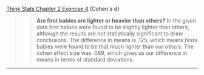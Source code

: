 [Think Stats Chapter 2 Exercise 4](http://greenteapress.com/thinkstats2/html/thinkstats2003.html#toc24) (Cohen's d)

>> **Are  first babies are lighter or heavier than others?** 
>>In the given data first babies were found to be slightly lighter than others, although the results are not statistically significant to draw conclusions. The difference in means is .125, which means _firsts_ babies were found to be that much lighter than our _others_. The cohen effect size was .089, which gives us our difference in means in terms of standard deviations. 

---

